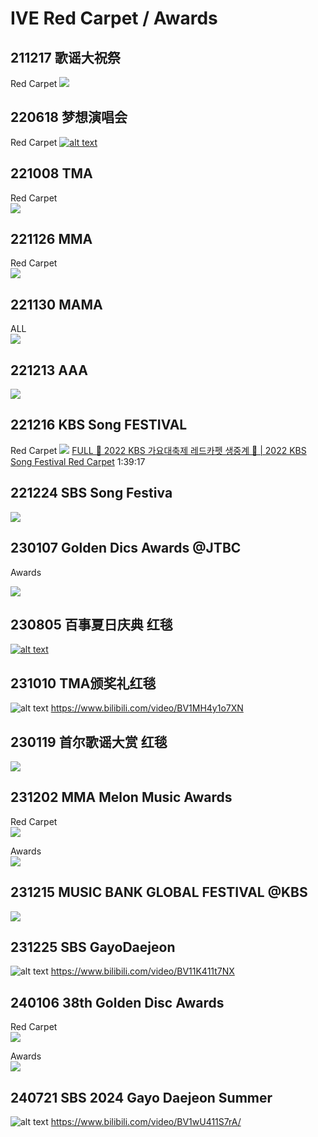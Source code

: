 # IVE Red Carpet / Awards

## 211217 歌谣大祝祭

Red Carpet
[![](20240817152721.png)](https://www.bilibili.com/video/BV1uF41167DB)

## 220618 梦想演唱会

Red Carpet
[![alt text](image.png)](https://www.bilibili.com/video/BV11L4y1N7UT)

## 221008 TMA

Red Carpet  
[![](20240817153134.png)](https://www.bilibili.com/video/BV1q8411x7Xt)

## 221126 MMA

Red Carpet  
[![](20240817153348.png)](https://www.bilibili.com/video/BV1fv4y127GX)

## 221130 MAMA
<!-- [![](https://img.youtube.com/vi/7ht4-Uad8XY/0.jpg)](https://www.youtube.com/watch?v=7ht4-Uad8XY) -->
ALL  
[![](https://img.youtube.com/vi/v48KcACA8SE/0.jpg)](https://www.youtube.com/watch?v=v48KcACA8SE)

## 221213 AAA

[![](20240817153737.png)](https://www.bilibili.com/video/BV13v4y197zK)

## 221216 KBS Song FESTIVAL

Red Carpet
![](20240817154633.png)
[FULL 🎊 2022 KBS 가요대축제 레드카펫 생중계 🎊 | 2022 KBS Song Festival Red Carpet](https://www.youtube.com/watch?v=--R3RPwiT94)
1:39:17

## 221224 SBS Song Festiva

[![](20240817155421.png)](https://www.bilibili.com/video/BV13e411w7is)
<!-- [![](https://img.youtube.com/vi/sY5Y8chFXQE/0.jpg)](https://www.youtube.com/watch?v=sY5Y8chFXQE) -->

## 230107 Golden Dics Awards @JTBC

Awards  
<!-- [![](https://img.youtube.com/vi/EKA6UQPGu8g/0.jpg)](https://www.youtube.com/watch?v=EKA6UQPGu8g) -->
[![](https://img.youtube.com/vi/AfwY1-__uUA/0.jpg)](https://www.youtube.com/watch?v=AfwY1-__uUA)

## 230805 百事夏日庆典 红毯

[![alt text](image-2.png)](https://www.bilibili.com/video/BV1Tk4y1g7PF)

## 231010 TMA颁奖礼红毯

![alt text](image-1.png)
<https://www.bilibili.com/video/BV1MH4y1o7XN>

## 230119 首尔歌谣大赏 红毯

[![](20240817155733.png)](https://www.bilibili.com/video/BV1GP4y1r7Ek)

## 231202 MMA Melon Music Awards

Red Carpet  
[![](https://img.youtube.com/vi/DnAG2ODpejM/0.jpg)](https://www.youtube.com/watch?v=DnAG2ODpejM)
<!-- https://www.bilibili.com/video/BV1Qu4y1c7LX -->

Awards  
[![](https://img.youtube.com/vi/qndXiVgsLOU/0.jpg)](https://www.youtube.com/watch?v=qndXiVgsLOU)

## 231215 MUSIC BANK GLOBAL FESTIVAL @KBS

<!-- https://www.youtube.com/watch?v=97BEwSHBfmA
https://www.youtube.com/watch?v=KUfIyTW6lwA (better audio) -->

<!-- [![](https://img.youtube.com/vi/KUfIyTW6lwA/0.jpg)](https://www.youtube.com/watch?v=KUfIyTW6lwA) -->

[![](https://img.youtube.com/vi/97BEwSHBfmA/0.jpg)](https://www.youtube.com/watch?v=97BEwSHBfmA)
## 231225 SBS GayoDaejeon
![alt text](image-3.png)
https://www.bilibili.com/video/BV11K411t7NX

## 240106 38th Golden Disc Awards

Red Carpet  
[![](https://img.youtube.com/vi/SJi_zBI0kYw/0.jpg)](https://www.youtube.com/watch?v=SJi_zBI0kYw)

Awards  
[![](https://img.youtube.com/vi/D2NZGW4IZVg/0.jpg)](https://www.youtube.com/watch?v=D2NZGW4IZVg)


## 240721 SBS 2024 Gayo Daejeon Summer
![alt text](image-4.png)
https://www.bilibili.com/video/BV1wU411S7rA/